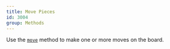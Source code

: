 ```yaml
---
title: Move Pieces
id: 3004
group: Methods
---
```


Use the <a href="{{ '/docs/#methods:move' | url }}"><code class="js plain">move</code></a> method to make one or more moves on the board.
